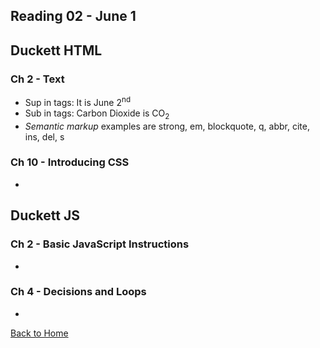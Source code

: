 ## Reading 02 - June 1

## **Duckett HTML**

### Ch 2 - Text
- Sup in tags: It is June 2<sup>nd</sup> 
- Sub in tags: Carbon Dioxide is CO<sub>2</sub>
- *Semantic markup* examples are strong, em, blockquote, q, abbr, cite, ins, del, s

### Ch 10 - Introducing CSS
- 


## **Duckett JS**

### Ch 2 - Basic JavaScript Instructions
- 

### Ch 4 - Decisions and Loops
- 

[Back to Home](README.md)